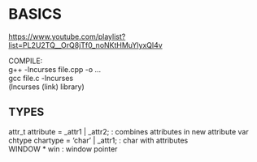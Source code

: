 # BASICS  
  
https://www.youtube.com/playlist?list=PL2U2TQ__OrQ8jTf0_noNKtHMuYlyxQl4v  
  
COMPILE:  
g++ -lncurses file.cpp -o …  
gcc file.c -lncurses  
(lncurses (link) library)  


## TYPES
  
attr_t attribute = _attr1 | _attr2; : combines attributes in new attribute var  
chtype chartype = ‘char’ | _attr1; : char with attributes  
WINDOW * win : window pointer  

